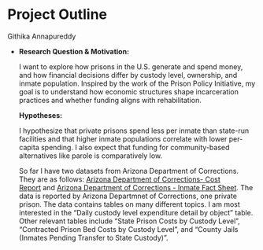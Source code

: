 # Project Outline
Githika Annapureddy

-   **Research Question & Motivation:**  

    I want to explore how prisons in the U.S. generate and spend money,
    and how financial decisions differ by custody level, ownership, and
    inmate population. Inspired by the work of the Prison Policy
    Initiative, my goal is to understand how economic structures shape
    incarceration practices and whether funding aligns with
    rehabilitation.

    **Hypotheses:**  

    I hypothesize that private prisons spend less per inmate than
    state-run facilities and that higher inmate populations correlate
    with lower per-capita spending. I also expect that funding for
    community-based alternatives like parole is comparatively low.

    So far I have two datasets from Arizona Department of Corrections.
    They are as follows: [Arizona Department of Corrections- Cost
    Report](https://corrections.az.gov/sites/default/files/documents/reports/adcrr-percapcostreport_fy2020-final.pdf) and
    [Arizona Department of Corrections - Inmate Fact
    Sheet](https://corrections.az.gov/sites/default/files/documents/reports/InmateFactSheet/Inmate_Fact_Sheet_FY_2020_Normalized.pdf).
    The data is reported by Arizona Departmnet of Corrections, one
    private prison. The data contains tables on many different topics. I
    am most interested in the “Daily custody level expenditure detail by
    object” table. Other relevant tables include “State Prison Costs by
    Custody Level”, “Contracted Prison Bed Costs by Custody Level”, and
    “County Jails (Inmates Pending Transfer to State Custody)”.
